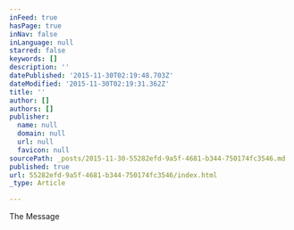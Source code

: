 ```yaml
---
inFeed: true
hasPage: true
inNav: false
inLanguage: null
starred: false
keywords: []
description: ''
datePublished: '2015-11-30T02:19:48.703Z'
dateModified: '2015-11-30T02:19:31.362Z'
title: ''
author: []
authors: []
publisher:
  name: null
  domain: null
  url: null
  favicon: null
sourcePath: _posts/2015-11-30-55282efd-9a5f-4681-b344-750174fc3546.md
published: true
url: 55282efd-9a5f-4681-b344-750174fc3546/index.html
_type: Article

---
```

The Message